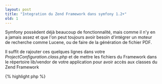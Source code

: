 ```yaml
---
layout: post
title: "Integration du Zend Framework dans symfony 1.2+"
old: 1
---
```


Symfony possèdent déjà beaucoup de fonctionnalité, mais comme il n'y en a jamais assez et que l'on peut toujours avoir besoin d'intégrer un moteur de recherche comme Lucene, ou de faire de la génération de fichier PDF.

Il suffit de rajouter ces quelques lignes dans votre *ProjectConfiguration.class.php* et de mettre les fichiers du Framework dans le répertoire lib/vendor de votre application pour avoir accès aux classes du Zend Framework

{% highlight php %}
<?php
sfToolkit::addIncludePath(sfConfig::get('sf_lib_dir').'/vendor');

require_once 'Zend/Loader/Autoloader.php';

spl_autoload_register(array('Zend_Loader_Autoloader','autoload'));
{% endhighlight %}

Dans la prochaine version de Symfony (la 2.0), il n'y aura plus de besoin de ces lignes-là, car Symfony et le Zend Framework utiliseront le même [autoloader][]

[autoloader]: http://github.com/symfony/symfony/blob/master/src/Symfony/Foundation/UniversalClassLoader.php

